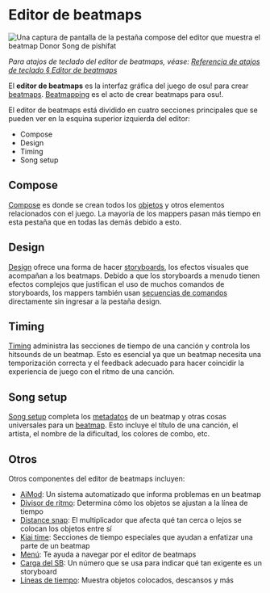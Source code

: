 # Editor de beatmaps

![Una captura de pantalla de la pestaña compose del editor que muestra el beatmap Donor Song de pishifat](img/compose-ES.jpg)

*Para atajos de teclado del editor de beatmaps, véase: [Referencia de atajos de teclado § Editor de beatmaps](/wiki/Client/Keyboard_shortcuts#editor-de-beatmaps)*

El **editor de beatmaps** es la interfaz gráfica del juego de osu! para crear [beatmaps](/wiki/Beatmap). [Beatmapping](/wiki/Beatmapping) es el acto de crear beatmaps para osu!.

El editor de beatmaps está dividido en cuatro secciones principales que se pueden ver en la esquina superior izquierda del editor:

- Compose
- Design
- Timing
- Song setup

## Compose

[Compose](/wiki/Client/Beatmap_editor/Compose) es donde se crean todos los [objetos](/wiki/Gameplay/Hit_object) y otros elementos relacionados con el juego. La mayoría de los mappers pasan más tiempo en esta pestaña que en todas las demás debido a esto.

## Design

[Design](/wiki/Client/Beatmap_editor/Design) ofrece una forma de hacer [storyboards](/wiki/Storyboard), los efectos visuales que acompañan a los beatmaps. Debido a que los storyboards a menudo tienen efectos complejos que justifican el uso de muchos comandos de storyboards, los mappers también usan [secuencias de comandos](/wiki/Storyboard/Scripting) directamente sin ingresar a la pestaña design.

## Timing

[Timing](/wiki/Client/Beatmap_editor/Timing) administra las secciones de tiempo de una canción y controla los hitsounds de un beatmap. Esto es esencial ya que un beatmap necesita una temporización correcta y el feedback adecuado para hacer coincidir la experiencia de juego con el ritmo de una canción.

## Song setup

[Song setup](/wiki/Client/Beatmap_editor/Song_setup) completa los [metadatos](/wiki/Client/Beatmap_editor/Song_setup#song-and-map-metadata) de un beatmap y otras cosas universales para un [beatmap](/wiki/Beatmap). Esto incluye el título de una canción, el artista, el nombre de la dificultad, los colores de combo, etc.

## Otros

Otros componentes del editor de beatmaps incluyen:

- [AiMod](AiMod): Un sistema automatizado que informa problemas en un beatmap
- [Divisor de ritmo](Beat_snap_divisor): Determina cómo los objetos se ajustan a la línea de tiempo
- [Distance snap](Distance_snap): El multiplicador que afecta qué tan cerca o lejos se colocan los objetos entre sí
- [Kiai time](/wiki/Gameplay/Kiai_time): Secciones de tiempo especiales que ayudan a enfatizar una parte de un beatmap
- [Menú](Menu): Te ayuda a navegar por el editor de beatmaps
- [Carga del SB](SB_load): Un número que se usa para indicar qué tan exigente es un storyboard
- [Líneas de tiempo](Timelines): Muestra objetos colocados, descansos y más
